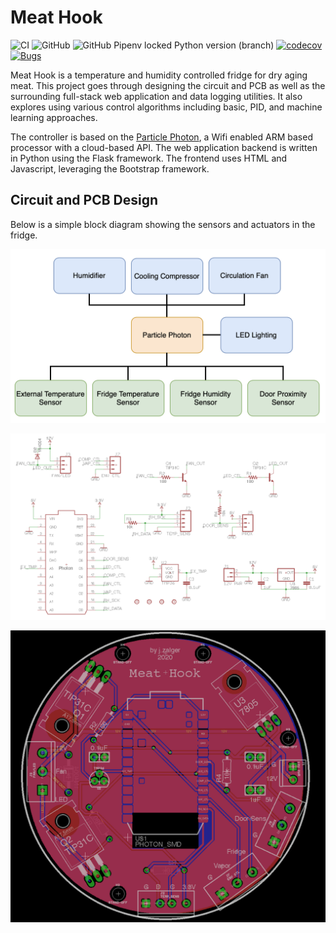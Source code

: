 # Meat Hook
![CI](https://github.com/jzalger/meathook/workflows/CI/badge.svg?branch=dev)
![GitHub](https://img.shields.io/github/license/jzalger/meathook)
![GitHub Pipenv locked Python version (branch)](https://img.shields.io/github/pipenv/locked/python-version/jzalger/meathook/master)
[![codecov](https://codecov.io/gh/jzalger/meathook/branch/master/graph/badge.svg)](https://codecov.io/gh/jzalger/meathook)
[![Bugs](https://sonarcloud.io/api/project_badges/measure?project=jzalger_meathook&metric=bugs)](https://sonarcloud.io/summary/new_code?id=jzalger_meathook)

Meat Hook is a temperature and humidity controlled fridge for dry aging meat.
This project goes through designing the circuit and PCB as well as the surrounding full-stack web application and data 
logging utilities. It also explores using various control algorithms including basic, PID, and machine learning approaches.

The controller is based on the [Particle Photon](http://www.particle.io), a Wifi enabled ARM based processor with a cloud-based API. 
The web application backend is written in Python using the Flask framework. The frontend uses HTML and Javascript, leveraging the Bootstrap framework.

## Circuit and PCB Design
Below is a simple block diagram showing the sensors and actuators in the fridge.

![Block Diagram](docs/img/block_diagram.png?"raw=true)

![Schematic](docs/img/schematic.png?raw=true)

![PCB](docs/img/pcb.png?raw=true)

